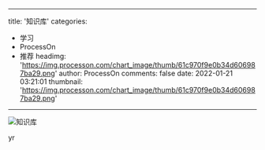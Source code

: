 
---
title: '知识库'
categories: 
 - 学习
 - ProcessOn
 - 推荐
headimg: 'https://img.processon.com/chart_image/thumb/61c970f9e0b34d606987ba29.png'
author: ProcessOn
comments: false
date: 2022-01-21 03:21:01
thumbnail: 'https://img.processon.com/chart_image/thumb/61c970f9e0b34d606987ba29.png'
---

<div>   
<img class="thumb" alt="知识库" src="https://img.processon.com/chart_image/thumb/61c970f9e0b34d606987ba29.png" referrerpolicy="no-referrer">
<p>yr</p>  
</div>
            